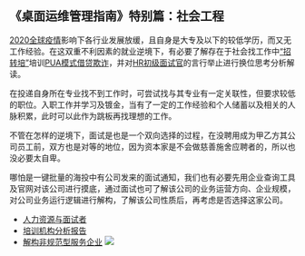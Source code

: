 ## 《桌面运维管理指南》特别篇：社会工程

[2020全球疫情](https://zh.wikipedia.org/zh-hans/2019冠状病毒病疫情)影响下各行业发展放缓，且自身是大专及以下的较低学历，而又无工作经验。在这双重不利因素的就业逆境下，有必要了解存在于社会找工作中[“招转培”](https://hoochanlon.github.io/helpdesk-manual/notice/ti-analysis.html)培训[PUA模式借贷欺诈](https://hoochanlon.github.io/helpdesk-manual/notice/ti-analysis.html#%E5%9F%B9%E8%AE%AD%E6%9C%BA%E6%9E%84%E5%AF%B9pua%E5%BA%94%E7%94%A8%E8%B0%83%E6%9F%A5)，并对[HR初级面试官](https://hoochanlon.github.io/helpdesk-manual/notice/interview.html)的言行举止进行换位思考分析解读。

在投递自身所在专业找不到工作时，可尝试找与其专业有一定关联性，但要求较低的职位。入职工作并学习及镀金，当有了一定的工作经验和个人储蓄以及相关的人脉积累，此时可以此作为跳板再找理想的工作。

不管在怎样的逆境下，面试是也是一个双向选择的过程，在没聘用成为甲乙方其公司员工前，双方也是对等的地位，因为资本家是不会做慈善施舍应聘者的，所以也没必要太自卑。

哪怕是一键批量的海投中有公司发来的面试通知，我们也有必要先用企业查询工具及官网对该公司进行摸底，通过面试也可了解该公司的业务运营方向、企业规模，对公司业务运行逻辑进行解构，了解该公司性质后，再考虑是否选择这家公司。

* [人力资源与面试者](https://hoochanlon.github.io/helpdesk-manual/notice/interview.html)
* [培训机构分析报告](https://hoochanlon.github.io/helpdesk-manual/notice/ti-analysis.html)
* [解构非规范型服务企业](https://hoochanlon.github.io/helpdesk-manual/notice/law-sug.html)
![](https://i.postimg.cc/PrvVvZtY/841.png)


<!-- # 《桌面运维管理指南》


著写《桌面运维管理指南》目的，是为了帮助桌面运维工程师解决一些影响办公人员事务效率的软硬件等各类问题，以提高公司整体的办公效率。同时，该书也可作为计算机自由爱好者成为一名具有职业素质的桌面运维工程师指导手册。

本书新增了特别篇社会工程章节，应届实习新人面对社会工作生活，也能从中受益。此外，在[2019-2020全球疫情](https://zh.wikipedia.org/zh-hans/2019冠状病毒病疫情)影响下就业形势严峻，该书也可作为一本IT求职者的快速就业指南。 

![2020-04-25_23-41-35.png](https://i.loli.net/2020/04/25/kIDatTGFr5ibePQ.png) -->






